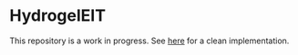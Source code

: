 # HydrogelEIT
This repository is a work in progress. See [here](https://github.com/DSHardman/WeightedActivationMaps) for a clean implementation.

